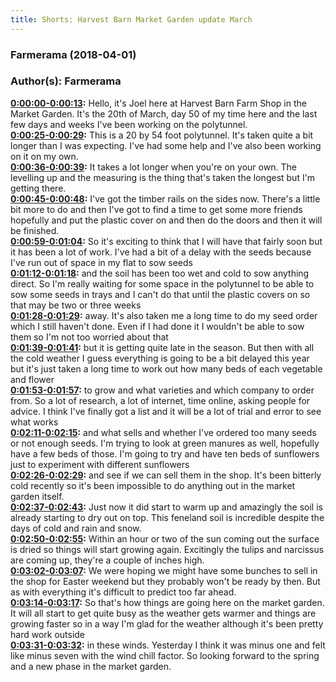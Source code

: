 ```yaml
---
title: Shorts: Harvest Barn Market Garden update March
---
```


### Farmerama  (2018-04-01)  
### Author(s): Farmerama  

**[0:00:00-0:00:13](https://soundcloud.com/farmerama-radio/shorts-harvest-barn-market-garden-update-march#t=0:00:00):**  Hello, it's Joel here at Harvest Barn Farm Shop in the Market Garden.  It's the 20th of March, day 50 of my time here and the last few days and weeks I've  been working on the polytunnel.  
**[0:00:25-0:00:29](https://soundcloud.com/farmerama-radio/shorts-harvest-barn-market-garden-update-march#t=0:00:25):**  This is a 20 by 54 foot polytunnel.  It's taken quite a bit longer than I was expecting.  I've had some help and I've also been working on it on my own.  
**[0:00:36-0:00:39](https://soundcloud.com/farmerama-radio/shorts-harvest-barn-market-garden-update-march#t=0:00:36):**  It takes a lot longer when you're on your own.  The levelling up and the measuring is the thing that's taken the longest but I'm getting  there.  
**[0:00:45-0:00:48](https://soundcloud.com/farmerama-radio/shorts-harvest-barn-market-garden-update-march#t=0:00:45):**  I've got the timber rails on the sides now.  There's a little bit more to do and then I've got to find a time to get some more friends  hopefully and put the plastic cover on and then do the doors and then it will be finished.  
**[0:00:59-0:01:04](https://soundcloud.com/farmerama-radio/shorts-harvest-barn-market-garden-update-march#t=0:00:59):**  So it's exciting to think that I will have that fairly soon but it has been a lot of  work.  I've had a bit of a delay with the seeds because I've run out of space in my flat to sow seeds  
**[0:01:12-0:01:18](https://soundcloud.com/farmerama-radio/shorts-harvest-barn-market-garden-update-march#t=0:01:12):**  and the soil has been too wet and cold to sow anything direct.  So I'm really waiting for some space in the polytunnel to be able to sow some seeds in  trays and I can't do that until the plastic covers on so that may be two or three weeks  
**[0:01:28-0:01:29](https://soundcloud.com/farmerama-radio/shorts-harvest-barn-market-garden-update-march#t=0:01:28):**  away.  It's also taken me a long time to do my seed order which I still haven't done.  Even if I had done it I wouldn't be able to sow them so I'm not too worried about that  
**[0:01:39-0:01:41](https://soundcloud.com/farmerama-radio/shorts-harvest-barn-market-garden-update-march#t=0:01:39):**  but it is getting quite late in the season.  But then with all the cold weather I guess everything is going to be a bit delayed this  year but it's just taken a long time to work out how many beds of each vegetable and flower  
**[0:01:53-0:01:57](https://soundcloud.com/farmerama-radio/shorts-harvest-barn-market-garden-update-march#t=0:01:53):**  to grow and what varieties and which company to order from.  So a lot of research, a lot of internet, time online, asking people for advice.  I think I've finally got a list and it will be a lot of trial and error to see what works  
**[0:02:11-0:02:15](https://soundcloud.com/farmerama-radio/shorts-harvest-barn-market-garden-update-march#t=0:02:11):**  and what sells and whether I've ordered too many seeds or not enough seeds.  I'm trying to look at green manures as well, hopefully have a few beds of those.  I'm going to try and have ten beds of sunflowers just to experiment with different sunflowers  
**[0:02:26-0:02:29](https://soundcloud.com/farmerama-radio/shorts-harvest-barn-market-garden-update-march#t=0:02:26):**  and see if we can sell them in the shop.  It's been bitterly cold recently so it's been impossible to do anything out in the market  garden itself.  
**[0:02:37-0:02:43](https://soundcloud.com/farmerama-radio/shorts-harvest-barn-market-garden-update-march#t=0:02:37):**  Just now it did start to warm up and amazingly the soil is already starting to dry out on  top.  This feneland soil is incredible despite the days of cold and rain and snow.  
**[0:02:50-0:02:55](https://soundcloud.com/farmerama-radio/shorts-harvest-barn-market-garden-update-march#t=0:02:50):**  Within an hour or two of the sun coming out the surface is dried so things will start  growing again.  Excitingly the tulips and narcissus are coming up, they're a couple of inches high.  
**[0:03:02-0:03:07](https://soundcloud.com/farmerama-radio/shorts-harvest-barn-market-garden-update-march#t=0:03:02):**  We were hoping we might have some bunches to sell in the shop for Easter weekend but  they probably won't be ready by then.  But as with everything it's difficult to predict too far ahead.  
**[0:03:14-0:03:17](https://soundcloud.com/farmerama-radio/shorts-harvest-barn-market-garden-update-march#t=0:03:14):**  So that's how things are going here on the market garden.  It will all start to get quite busy as the weather gets warmer and things are growing  faster so in a way I'm glad for the weather although it's been pretty hard work outside  
**[0:03:31-0:03:32](https://soundcloud.com/farmerama-radio/shorts-harvest-barn-market-garden-update-march#t=0:03:31):**  in these winds.  Yesterday I think it was minus one and felt like minus seven with the wind chill factor.  So looking forward to the spring and a new phase in the market garden.  